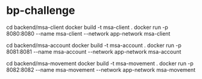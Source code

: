 # bp-challenge

cd backend/msa-client
docker build -t msa-client .
docker run -p 8080:8080 --name msa-client --network app-network msa-client

cd backend/msa-account
docker build -t msa-account .
docker run -p 8081:8081 --name msa-account --network app-network msa-account

cd backend/msa-movement
docker build -t msa-movement .
docker run -p 8082:8082 --name msa-movement --network app-network msa-movement
